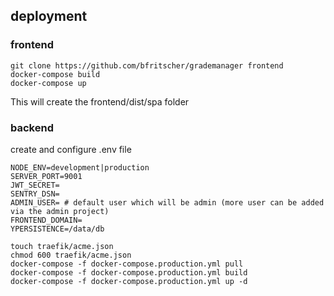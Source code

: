 
## deployment

### frontend
```
git clone https://github.com/bfritscher/grademanager frontend
docker-compose build
docker-compose up
```
This will create the frontend/dist/spa folder

### backend
create and configure .env file
```
NODE_ENV=development|production
SERVER_PORT=9001
JWT_SECRET=
SENTRY_DSN=
ADMIN_USER= # default user which will be admin (more user can be added via the admin project)
FRONTEND_DOMAIN=
YPERSISTENCE=/data/db
```

```
touch traefik/acme.json
chmod 600 traefik/acme.json
docker-compose -f docker-compose.production.yml pull
docker-compose -f docker-compose.production.yml build
docker-compose -f docker-compose.production.yml up -d
```

